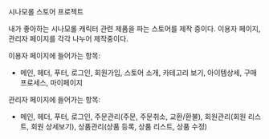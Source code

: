시나모롤 스토어 프로젝트

내가 좋아하는 시나모롤 캐릭터 관련 제품을 파는 스토어를 제작 중이다. 
이용자 페이지, 관리자 페이지를 각각 나누어 제작중이다.

이용자 페이지에 들어가는 항목: 
- 메인, 헤더, 푸터, 로그인, 회원가입, 스토어 소개, 카테고리 보기, 아이템상세, 구매 프로세스, 마이페이지
  
관리자 페이지에 들어가는 항목:
- 메인, 헤더, 푸터, 로그인, 주문관리(주문, 주문취소, 교환/환불), 회원관리(회원 리스트, 회원 상세보기), 상품관리(상품 등록, 상품 리스트, 상품 수정)
